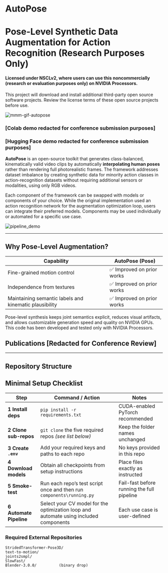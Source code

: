 # AutoPose  
Pose-Level Synthetic Data Augmentation for Action Recognition (Research Purposes Only)  
=============================================================

#### Licensed under NSCLv2, where users can use this noncommercially (research or evaluation purposes only) on NVIDIA Processors.  
This project will download and install additional third-party open source software projects. Review the license terms of these open source projects before use.

![mmm-gif-autopose](https://github.com/user-attachments/assets/96147078-f22b-4656-9762-c6a90d71ed21)


### [Colab demo redacted for conference submission purposes]  
### [Hugging Face demo redacted for conference submission purposes]


**AutoPose** is an open-source toolkit that generates class-balanced, kinematically valid video clips by automatically **interpolating human poses** rather than rendering full photorealistic frames. The framework addresses dataset imbalance by creating synthetic data for minority action classes in action-recognition datasets without requiring additional sensors or modalities, using only RGB videos.

Each component of the framework can be swapped with models or components of your choice. While the original implementation used an action recognition network for the augmentation optimization loop, users can integrate their preferred models. Components may be used individually or automated for a specific use case.

![pipeline_demo](https://github.com/user-attachments/assets/1fde62ce-67a6-4673-9341-78da4daa31e4)

---

## Why Pose-Level Augmentation?

| Capability                                                | **AutoPose (Pose)**               |
|-----------------------------------------------------------|------------------------------------|
| Fine-grained motion control                               | ✅ Improved on prior works         |
| Independence from textures                                | ✅ Improved on prior works         |
| Maintaining semantic labels and kinematic plausibility    | ✅ Improved on prior works         |

Pose-level synthesis keeps joint semantics explicit, reduces visual artifacts, and allows customizable generation speed and quality on NVIDIA GPUs.  
This code has been developed and tested only with NVIDIA Processors.

## Publications [Redacted for Conference Review]

---

## Repository Structure  
## Minimal Setup Checklist

| Step | Command / Action | Notes |
|------|------------------|-------|
| **1 Install deps** | `pip install -r requirements.txt` | CUDA-enabled PyTorch recommended |
| **2 Clone sub-repos** | `git clone` the five required repos *(see list below)* | Keep the folder names unchanged |
| **3 Create `.env`** | Add your required keys and paths to each repo | No keys provided in this repo |
| **4 Download models** | Obtain all checkpoints from setup instructions | Place files exactly as instructed |
| **5 Smoke-test** | Run each repo’s test script once and then run `components\running.py` | Fail-fast before running the full pipeline |
| **6 Automate Pipeline** | Select your CV model for the optimization loop and automate using included components | Each use case is user-defined |

### Required External Repositories

```text
StridedTransformer-Pose3D/
text-to-motion/
joints2smpl/
SlowFast/
Blender-3.0.0/          (binary drop)
